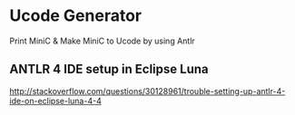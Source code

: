 # Ucode Generator
Print MiniC & Make MiniC to Ucode by using Antlr

## ANTLR 4 IDE setup in Eclipse Luna
http://stackoverflow.com/questions/30128961/trouble-setting-up-antlr-4-ide-on-eclipse-luna-4-4

